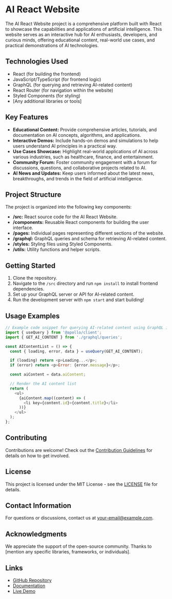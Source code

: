 # AI React Website

The AI React Website project is a comprehensive platform built with React to showcase the capabilities and applications of artificial intelligence. This website serves as an interactive hub for AI enthusiasts, developers, and curious minds, offering educational content, real-world use cases, and practical demonstrations of AI technologies.

## Technologies Used

- React (for building the frontend)
- JavaScript/TypeScript (for frontend logic)
- GraphQL (for querying and retrieving AI-related content)
- React Router (for navigation within the website)
- Styled Components (for styling)
- [Any additional libraries or tools]

## Key Features

- **Educational Content:** Provide comprehensive articles, tutorials, and documentation on AI concepts, algorithms, and applications.
- **Interactive Demos:** Include hands-on demos and simulations to help users understand AI principles in a practical way.
- **Use Cases Showcase:** Highlight real-world applications of AI across various industries, such as healthcare, finance, and entertainment.
- **Community Forum:** Foster community engagement with a forum for discussions, questions, and collaborative projects related to AI.
- **AI News and Updates:** Keep users informed about the latest news, breakthroughs, and trends in the field of artificial intelligence.

## Project Structure

The project is organized into the following key components:

- **/src:** React source code for the AI React Website.
- **/components:** Reusable React components for building the user interface.
- **/pages:** Individual pages representing different sections of the website.
- **/graphql:** GraphQL queries and schema for retrieving AI-related content.
- **/styles:** Styling files using Styled Components.
- **/utils:** Utility functions and helper scripts.

## Getting Started

1. Clone the repository.
2. Navigate to the `/src` directory and run `npm install` to install frontend dependencies.
3. Set up your GraphQL server or API for AI-related content.
4. Run the development server with `npm start` and start building!

## Usage Examples

```javascript
// Example code snippet for querying AI-related content using GraphQL in React
import { useQuery } from '@apollo/client';
import { GET_AI_CONTENT } from './graphql/queries';

const AIContentList = () => {
  const { loading, error, data } = useQuery(GET_AI_CONTENT);

  if (loading) return <p>Loading...</p>;
  if (error) return <p>Error: {error.message}</p>;

  const aiContent = data.aiContent;

  // Render the AI content list
  return (
    <ul>
      {aiContent.map((content) => (
        <li key={content.id}>{content.title}</li>
      ))}
    </ul>
  );
};
```

## Contributing

Contributions are welcome! Check out the [Contribution Guidelines](CONTRIBUTING.md) for details on how to get involved.

## License

This project is licensed under the MIT License - see the [LICENSE](LICENSE) file for details.

## Contact Information

For questions or discussions, contact us at your-email@example.com.

## Acknowledgments

We appreciate the support of the open-source community.
Thanks to [mention any specific libraries, frameworks, or individuals].

## Links

- [GitHub Repository](https://github.com/yourusername/ai-react-website)
- [Documentation](https://github.com/yourusername/ai-react-website/wiki)
- [Live Demo](https://yourusername.github.io/ai-react-website)
